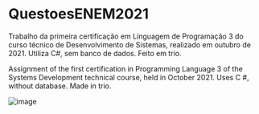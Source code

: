 # QuestoesENEM2021
Trabalho da primeira certificação em Linguagem de Programação 3 do curso técnico de Desenvolvimento de Sistemas, realizado em outubro de 2021. Utiliza C#, sem banco de dados. Feito em trio.


Assignment of the first certification in Programming Language 3 of the Systems Development technical course, held in October 2021. Uses C #, without database. Made in trio.

![image](https://user-images.githubusercontent.com/93265472/139108048-a30475d6-6086-4e7d-8b7f-01fff32b0197.png)
